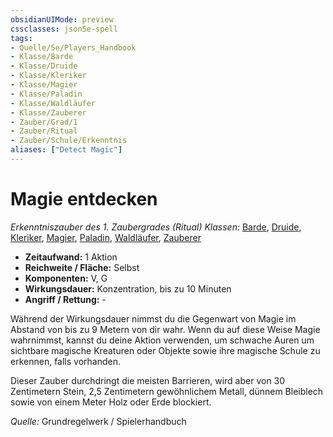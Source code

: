 ```yaml
---
obsidianUIMode: preview
cssclasses: json5e-spell
tags:
- Quelle/5e/Players_Handbook
- Klasse/Barde
- Klasse/Druide
- Klasse/Kleriker
- Klasse/Magier
- Klasse/Paladin
- Klasse/Waldläufer
- Klasse/Zauberer
- Zauber/Grad/1
- Zauber/Ritual
- Zauber/Schule/Erkenntnis
aliases: ["Detect Magic"]
---
```

# Magie entdecken
*Erkenntniszauber des 1. Zaubergrades (Ritual)*
*Klassen:* [Barde](05%20-%20Wikipedia/Charakteroptionen/02.%20Klassen/Barde.md), [Druide](05%20-%20Wikipedia/Kompendium/Charakteroptionen/Klassen/Druide.md), [Kleriker](../Charakteroptionen/Klassen/Kleriker.md), [Magier](../Charakteroptionen/Klassen/Magier.md), [Paladin](../Charakteroptionen/Klassen/Paladin.md), [Waldläufer](D&D/05%20-%20Wikipedia/Charakteroptionen/Klassen/Waldläufer.md), [Zauberer](../Charakteroptionen/Klassen/Zauberer.md)

- **Zeitaufwand:** 1 Aktion
- **Reichweite / Fläche:** Selbst
- **Komponenten:** V, G
- **Wirkungsdauer:** Konzentration, bis zu 10 Minuten
- **Angriff / Rettung:** -

Während der Wirkungsdauer nimmst du die Gegenwart von Magie im Abstand von bis zu 9 Metern von dir wahr. Wenn du auf diese Weise Magie wahrnimmst, kannst du deine Aktion verwenden, um schwache Auren um sichtbare magische Kreaturen oder Objekte sowie ihre magische Schule zu erkennen, falls vorhanden.

Dieser Zauber durchdringt die meisten Barrieren, wird aber von 30 Zentimetern Stein, 2,5 Zentimetern gewöhnlichem Metall, dünnem Bleiblech sowie von einem Meter Holz oder Erde blockiert.

 *Quelle:* Grundregelwerk / Spielerhandbuch
